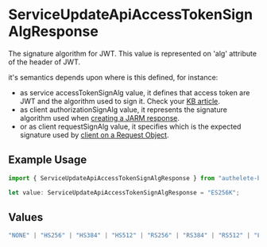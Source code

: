# ServiceUpdateApiAccessTokenSignAlgResponse

The signature algorithm for JWT. This value is represented on 'alg' attribute
of the header of JWT.

it's semantics depends upon where is this defined, for instance:
  - as service accessTokenSignAlg value, it defines that access token are JWT and the algorithm used to sign it. Check your [KB article](https://kb.authlete.com/en/s/oauth-and-openid-connect/a/jwt-based-access-token).
  - as client authorizationSignAlg value, it represents the signature algorithm used when [creating a JARM response](https://kb.authlete.com/en/s/oauth-and-openid-connect/a/enabling-jarm).
  - or as client requestSignAlg value, it specifies which is the expected signature used by [client on a Request Object](https://kb.authlete.com/en/s/oauth-and-openid-connect/a/request-objects).


## Example Usage

```typescript
import { ServiceUpdateApiAccessTokenSignAlgResponse } from "authelete-bundled/models/operations";

let value: ServiceUpdateApiAccessTokenSignAlgResponse = "ES256K";
```

## Values

```typescript
"NONE" | "HS256" | "HS384" | "HS512" | "RS256" | "RS384" | "RS512" | "ES256" | "ES384" | "ES512" | "PS256" | "PS384" | "PS512" | "ES256K" | "EdDSA"
```